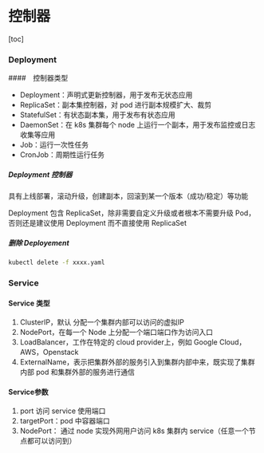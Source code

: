 # 控制器

[toc]

### Deployment

####　控制器类型



+ Deployment：声明式更新控制器，用于发布无状态应用
+ ReplicaSet：副本集控制器，对 pod 进行副本规模扩大、裁剪
+ StatefulSet：有状态副本集，用于发布有状态应用
+ DaemonSet：在 k8s 集群每个 node 上运行一个副本，用于发布监控或日志收集等应用
+ Job：运行一次性任务
+ CronJob：周期性运行任务



##### Deployment 控制器

具有上线部署，滚动升级，创建副本，回滚到某一个版本（成功/稳定）等功能

Deployment 包含 ReplicaSet，除非需要自定义升级或者根本不需要升级 Pod，否则还是建议使用 Deployment 而不直接使用 ReplicaSet



##### 删除 Deployement

```sh
kubectl delete -f xxxx.yaml
```



### Service

#### Service 类型

1. ClusterIP，默认 分配一个集群内部可以访问的虚拟IP
2. NodePort，在每一个 Node 上分配一个端口端口作为访问入口
3. LoadBalancer，工作在特定的 cloud provider上，例如 Google Cloud，AWS，Openstack
4. ExternalName，表示把集群外部的服务引入到集群内部中来，既实现了集群内部 pod 和集群外部的服务进行通信



#### Service参数

1. port 访问 service 使用端口
2. targetPort：pod 中容器端口
3. NodePort： 通过 node 实现外网用户访问 k8s 集群内 service（任意一个节点都可以访问到）
